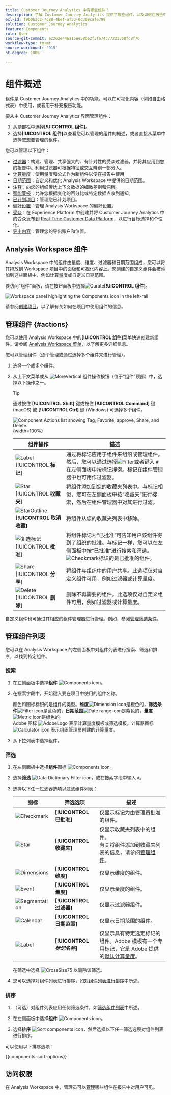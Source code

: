 ```yaml
---
title: Customer Journey Analytics 中有哪些组件？
description: 了解 Customer Journey Analytics 提供了哪些组件，以及如何在报告中使用它们。
exl-id: f9b0b3c2-7c88-4bef-af33-0d309cafe799
solution: Customer Journey Analytics
feature: Components
role: User
source-git-commit: a2262e446a15ee58be2f3f674c77223368fc8f76
workflow-type: tm+mt
source-wordcount: '915'
ht-degree: 100%

---
```


# 组件概述

组件是 Customer Journey Analytics 中的功能，可以在可视化内容（例如自由格式表）中使用，或者用于补充报告功能。

要从主 Customer Journey Analytics 界面管理组件：

1. 从顶部栏中选择&#x200B;**[!UICONTROL 组件]**。
1. 选择&#x200B;**[!UICONTROL 组件]**&#x200B;以查看您可以管理的组件的概述，或者直接从菜单中选择您想要管理的组件。

您可以管理以下组件：

* [过滤器](filters/filters-overview.md)：构建、管理、共享强大的、有针对性的受众过滤器，并将其应用到您的报告中。利用过滤器可根据特征或交互辨别一部分人。
* [计算量度](calc-metrics/calc-metr-overview.md)：使用量度和公式作为新组件以便在报告中使用
* [日期范围](date-ranges/create.md)：自定义和优化 Analysis Workspace 中提供的日期范围。
* [注释](/help/components/annotations/overview.md)：向您的组织传达上下文数据的细微差别和洞察。
* [智能警报](/help/components/c-intelligent-alerts/intelligent-alerts.md)：允许您根据变化的百分比或特定数据点收到通知。
* [已计划项目](/help/analysis-workspace/export/t-schedule-report.md#scheduled-projects-manager)：管理您已计划项目。
* [偏好设置](/help/analysis-workspace/user-preferences.md)：管理 Analysis Workspace 的偏好设置。
* [受众](/help/components/audiences/audiences-overview.md)：在 Experience Platform 中创建并将 Customer Journey Analytics 中的受众发布到 [Real-Time Customer Data Platform](https://experienceleague.adobe.com/zh-hans/docs/experience-platform/profile/home)，以进行目标选择和个性化。
* [导出内容](/help/components/exports/manage-export-locations.md)：管理您的导出账户和位置。


## Analysis Workspace 组件

Analysis Workspace 中的组件由量度、维度、过滤器和日期范围组成，您可以将其拖放到 Workspace 项目中的面板和可视化内容上。您创建的自定义组件会被添加到这些面板中，例如计算量度或自定义日期范围。

要访问“组件”面板，请在按钮面板中选择![Curate](/help/assets/icons/Curate.svg)**[!UICONTROL 组件]**。

![Workspace panel highlighting the Components icon in the left-rail](assets/components.png)

请参阅[创建项目](/help/analysis-workspace/home.md)，以了解有关如何在项目中使用组件的信息。


## 管理组件 {#actions}

您可以使用 Analysis Workspace 中的&#x200B;**[!UICONTROL 组件]**&#x200B;菜单快速创建新组件。请参阅 [Analysis Workspace 菜单](/help/analysis-workspace/home.md#menu)，以了解更多详细信息。

您可以管理组件（逐个管理或通过选择多个组件来进行管理）。

1. 选择一个或多个组件。

1. 从上下文菜单或从 ![MoreVertical](/help/assets/icons/MoreVertical.svg) 组件操作按钮（位于“组件”顶部）中，选择以下操作之一。


   >[!TIP]
   >
   >通过按住 **[!UICONTROL Shift]** 键或按住 **[!UICONTROL Command]** 键 (macOS) 或 **[!UICONTROL Ctrl]** 键 (Windows) 可选择多个组件。


   ![Component Actions list showing Tag, Favorite, approve, Share, and Delete.](assets/component-menu.gif){width=100%}

   | 组件操作 | 描述 |
   |--- |--- |
   | ![Label](/help/assets/icons/Label.svg) [!UICONTROL **标记**] | 通过将标记应用于组件来组织或管理组件。然后，您可以通过选择![Filter](/help/assets/icons/Filter.svg)或者键入 `#` 在左侧面板中按标记搜索。标记在组件管理器中也可用作过滤器。 |
   | ![Star](/help/assets/icons/Star.svg) [!UICONTROL **收藏夹**] | 将组件添加到您的收藏夹列表中。与标记相似，您可在左侧面板中按“收藏夹”进行搜索，然后在组件管理器中对其进行过滤。 |
   | ![StarOutline](/help/assets/icons/StarOutline.svg) **[!UICONTROL 取消收藏]** | 将组件从您的收藏夹列表中移除。 |
   | ![复选标记](/help/assets/icons/Checkmark.svg) [!UICONTROL **批准**] | 将组件标记为“已批准”可告知用户该组件得到了组织的批准。与标记一样，您可以在左侧面板中按“已批准”进行搜索和筛选。![Checkmark](/help/assets/icons/Checkmark.svg)标识的是已批准的组件。 |
   | ![Share](/help/assets/icons/ShareAlt.svg) [!UICONTROL **分享**] | 将组件与组织中的用户共享。此选项仅对自定义组件可用，例如过滤器或计算量度。 |
   | ![Delete](/help/assets/icons/Delete.svg) [!UICONTROL **删除**] | 删除不再需要的组件。此选项仅对自定义组件可用，例如过滤器或计算量度。 |

自定义组件也可通过其相应的组件管理器进行管理。例如，参阅[管理筛选条件](/help/components/filters/manage-filters.md)。

## 管理组件列表

您可以在 Analysis Workspace 的左侧面板中对组件列表进行搜索、筛选和排序，以找到特定组件。

### 搜索

1. 在左侧面板中选择&#x200B;**组件** ![Components icon](https://spectrum.adobe.com/static/icons/workflow_18/Smock_Curate_18_N.svg)。

2. 在搜索字段中，开始键入要在项目中使用的组件名称。

   颜色和图标标识的是组件的类型。**维度**![Dimension icon](https://spectrum.adobe.com/static/icons/workflow_18/Smock_Data_18_N.svg)是橙色的，**筛选条件**![Filter icon](https://spectrum.adobe.com/static/icons/workflow_18/Smock_Segmentation_18_N.svg)是蓝色的，**日期范围**![Date range icon](https://spectrum.adobe.com/static/icons/workflow_18/Smock_Calendar_18_N.svg)是紫色的，**量度**![Metric icon](https://spectrum.adobe.com/static/icons/workflow_18/Smock_Event_18_N.svg)是绿色的。<br/>Adobe 图标 ![AdobeLogo](/help/assets/icons/AdobeLogoSmall.svg) 表示计算量度模板或筛选模板。计算器图标 ![Calculator icon](https://spectrum.adobe.com/static/icons/workflow_18/Smock_Calculator_18_N.svg) 表示组织管理员创建的计算量度。

3. 从下拉列表中选择组件。

### 筛选

1. 在左侧面板中选择&#x200B;**组件**&#x200B;图标 ![Components icon](https://spectrum.adobe.com/static/icons/workflow_18/Smock_Curate_18_N.svg)。

2. 选择&#x200B;**筛选** ![Data Dictionary Filter icon](https://spectrum.adobe.com/static/icons/workflow_18/Smock_Filter_18_N.svg)，或在搜索字段中输入 `#`。

3. 选择以下任一过滤器选项以过滤组件列表：

   | 图标 | 筛选选项 | 描述 |
   |---------|---|----------|
   | ![Checkmark](/help/assets/icons/Checkmark.svg) | **[!UICONTROL 已批准]** | 仅显示标记为由管理员批准的组件。 |
   | ![Star](/help/assets/icons/Star.svg) | **[!UICONTROL 收藏夹]** | 仅显示收藏夹列表中的组件。<br/>有关将组件添加到收藏夹列表的信息，请参阅[管理组件](#manage-components)。 |
   | ![Dimensions](/help/assets/icons/Dimensions.svg) | **[!UICONTROL 维度]** | 仅显示维度的组件。 |
   | ![Event](/help/assets/icons/Event.svg) | **[!UICONTROL 量度]** | 仅显示量度的组件。 |
   | ![Segmentation](/help/assets/icons/Segmentation.svg) | **[!UICONTROL 过滤器]** | 仅显示过滤器组件。 |
   | ![Calendar](/help/assets/icons/Calendar.svg) | **[!UICONTROL 日期范围]** | 仅显示日期范围的组件。 |
   | ![Label](/help/assets/icons/Label.svg) | **[!UICONTROL *标记名称&#x200B;*]** | 仅显示具有特定选定标记的组件。Adobe 模板有一个专用标记，它是 Adobe 提供的[默认计算量度](/help/components/calc-metrics/default-calcmetrics.md)。 |

   在筛选中选择 ![CrossSize75](/help/assets/icons/CrossSize75.svg) 以删除该筛选。

4. 您可以选择对组件列表进行排序，如[对组件列表进行排序](#sort-the-component-list)中所述。

### 排序

<!-- {{release-limited-testing-section}}-->

1. （可选）对组件列表应用任何筛选条件，如[筛选组件列表](#filter-the-component-list)中所述。

2. 在左侧面板中选择&#x200B;**组件** ![Components icon](https://spectrum.adobe.com/static/icons/workflow_18/Smock_Curate_18_N.svg)。

3. 选择&#x200B;**排序** ![Sort components icon](https://spectrum.adobe.com/static/icons/workflow_18/Smock_SortOrderDown_18_N.svg)，然后选择以下任一筛选选项对组件列表进行排序。

可以使用以下排序选项：

{{components-sort-options}}

## 访问权限

在 Analysis Workspace 中，管理员可以[管理](/help/analysis-workspace/curate-share/curate.md)哪些组件在报告中对用户可见。
